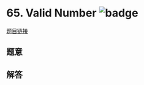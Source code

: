 # 65. Valid Number ![badge](https://img.shields.io/badge/-hard-red?style=flat-square)

[题目链接](https://leetcode.com/problems/valid-number)

## 题意

## 解答

